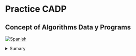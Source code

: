# Practice CADP

## Concept of Algorithms Data y Programs

[![Spanish](https://img.shields.io/badge/language-Spanish-blue.svg)](README.md)

<details>
  <summary>
    Sumary
  </summary>
  <ol style="list-style:inside;">
    <li>
      <a href="/Practica 1/README.md">Practice 1</a>
      <ol style="list-style:none;">
        <li>
          <a href="/Practica 1- Parte 2/README.md">Practice 1 Part 2</a>
        </li>
      </ol>
    </li>
    <li>
      <a href="/Practica 2/README.md">Practice 2</a>
      <ol style="list-style:none;">
        <li>
          <a href="/Practica 1- Parte 2/README.md">Practice 2 Part 2</a>
        </li>
      </ol>
    </li>
    <li>
      <a href="/Practica 3/README.md">Practice 3</a>
    </li>
    <li>
      <a href="/Practica 4/README.md">Practice 4</a>
      <ol style="list-style:none;">
        <li>
          <a href="/Practica 1- Parte 2/README.md">Practice 4 Part 2</a>
        </li>
      </ol>
    </li>
    <li>
      <a href="/Practica 5/README.md">Practice 5</a>
    </li>
    <li>
      <a href="/Practica 6/README.md">Practice 6</a>
    </li>
    <li>
      <a href="/Practica 7/README.md">Practice 7</a>
    </li>
    <li>
      <a href="/Actividades Adicionales/README.md">Additional Activities</a>
    </li>
  </ol>
</details>
